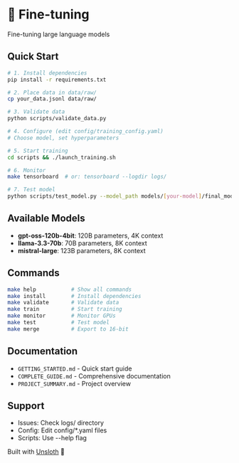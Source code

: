 # 🦥 Fine-tuning

Fine-tuning large language models

## Quick Start

```bash
# 1. Install dependencies
pip install -r requirements.txt

# 2. Place data in data/raw/
cp your_data.jsonl data/raw/

# 3. Validate data
python scripts/validate_data.py

# 4. Configure (edit config/training_config.yaml)
# Choose model, set hyperparameters

# 5. Start training
cd scripts && ./launch_training.sh

# 6. Monitor
make tensorboard  # or: tensorboard --logdir logs/

# 7. Test model
python scripts/test_model.py --model_path models/[your-model]/final_model
```

## Available Models

- **gpt-oss-120b-4bit**: 120B parameters, 4K context
- **llama-3.3-70b**: 70B parameters, 8K context  
- **mistral-large**: 123B parameters, 8K context

## Commands

```bash
make help           # Show all commands
make install        # Install dependencies
make validate       # Validate data
make train          # Start training
make monitor        # Monitor GPUs
make test           # Test model
make merge          # Export to 16-bit
```

## Documentation

- `GETTING_STARTED.md` - Quick start guide
- `COMPLETE_GUIDE.md` - Comprehensive documentation
- `PROJECT_SUMMARY.md` - Project overview

## Support

- Issues: Check logs/ directory
- Config: Edit config/*.yaml files
- Scripts: Use --help flag

Built with [Unsloth](https://unsloth.ai) 🦥
